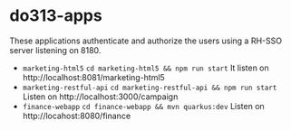 # do313-apps
These applications authenticate and authorize the users using a RH-SSO server listening on 8180. 

- `marketing-html5`
 `cd marketing-html5 && npm run start`
 It listen on http://localhost:8081/marketing-html5
- `marketing-restful-api`
`cd marketing-restful-api && npm run start`
Listen on http://localhost:3000/campaign
- `finance-webapp`
`cd finance-webapp && mvn quarkus:dev`
Listen on http://locahost:8080/finance

